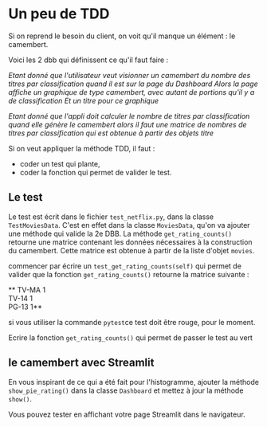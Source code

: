 # Un peu de TDD

Si on reprend le besoin du client, on voit qu'il manque un élément : le camembert.

Voici les 2 dbb qui définissent ce qu'il faut faire :

*Etant donné que l'utilisateur veut visionner un camembert du nombre des titres par classification
quand il est sur la page du Dashboard
Alors la page affiche un graphique de type camembert, avec autant de portions qu'il y a de classification
Et un titre pour ce graphique*

*Etant donné que l'appli doit calculer le nombre de titres par classification
quand elle génère le camembert
alors il faut une matrice de nombres de titres par classification
qui est obtenue à partir des objets titre*

Si on veut appliquer la méthode TDD, il faut : 
- coder un test qui plante,
- coder la fonction qui permet de valider le test.

## Le test
Le test est écrit dans le fichier `test_netflix.py`, dans la classe `TestMoviesData`. C'est en effet dans la classe `MoviesData`, qu'on va ajouter une méthode qui valide la 2e DBB. La méthode `get_rating_counts()` retourne une matrice contenant les données nécessaires à la construction du camembert. Cette matrice est obtenue à partir de la liste d'objet `movies`.

commencer par écrire un `test_get_rating_counts(self)` qui permet de valider que la fonction `get_rating_counts()` retourne la matrice suivante : 

**  TV-MA   1  
    TV-14   1  
    PG-13   1**  

si vous utiliser la commande `pytest`ce test doit être rouge, pour le moment.

Ecrire la fonction `get_rating_counts()` qui permet de passer le test au vert

## le camembert avec Streamlit
En vous inspirant de ce qui a été fait pour l'histogramme, ajouter la méthode `show_pie_rating()` dans la classe `Dashboard` et mettez à jour la méthode `show()`.

Vous pouvez tester en affichant votre page Streamlit dans le navigateur.
